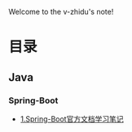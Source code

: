 Welcome to the v-zhidu's note!


# 目录

## Java

### Spring-Boot

* [1.Spring-Boot官方文档学习笔记](Java/Sping-Boot-Learn/_index)


